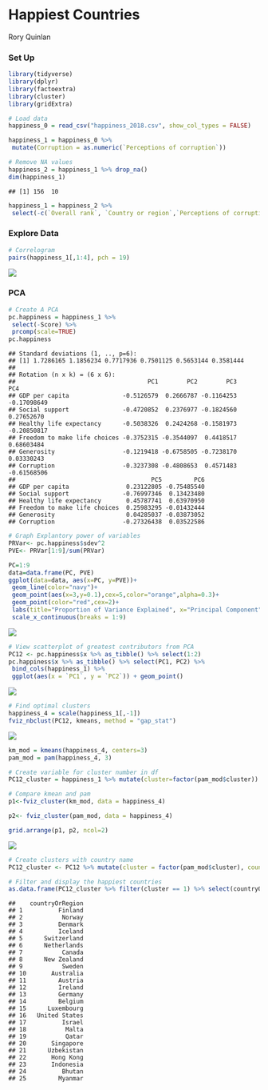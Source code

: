 Happiest Countries
================
Rory Quinlan

### Set Up

``` r
library(tidyverse)
library(dplyr)
library(factoextra)
library(cluster)
library(gridExtra)

# Load data
happiness_0 = read_csv("happiness_2018.csv", show_col_types = FALSE)

happiness_1 = happiness_0 %>% 
 mutate(Corruption = as.numeric(`Perceptions of corruption`)) 

# Remove NA values
happiness_2 = happiness_1 %>% drop_na()
dim(happiness_1)
```

    ## [1] 156  10

``` r
happiness_1 = happiness_2 %>% 
 select(-c(`Overall rank`, `Country or region`,`Perceptions of corruption`)) 
```

### Explore Data

``` r
# Correlogram
pairs(happiness_1[,1:4], pch = 19)
```

![](Happiest-Countries_files/figure-gfm/unnamed-chunk-2-1.png)<!-- -->

### PCA

``` r
# Create A PCA
pc.happiness = happiness_1 %>% 
 select(-Score) %>% 
 prcomp(scale=TRUE)
pc.happiness
```

    ## Standard deviations (1, .., p=6):
    ## [1] 1.7286165 1.1856234 0.7717936 0.7501125 0.5653144 0.3581444
    ## 
    ## Rotation (n x k) = (6 x 6):
    ##                                     PC1        PC2        PC3         PC4
    ## GDP per capita               -0.5126579  0.2666787 -0.1164253 -0.17098649
    ## Social support               -0.4720852  0.2376977 -0.1824560  0.27652670
    ## Healthy life expectancy      -0.5038326  0.2424268 -0.1581973 -0.20850817
    ## Freedom to make life choices -0.3752315 -0.3544097  0.4418517  0.68603484
    ## Generosity                   -0.1219418 -0.6758505 -0.7238170  0.03330243
    ## Corruption                   -0.3237308 -0.4808653  0.4571483 -0.61568506
    ##                                      PC5         PC6
    ## GDP per capita                0.23122805 -0.75485540
    ## Social support               -0.76997346  0.13423480
    ## Healthy life expectancy       0.45787741  0.63970950
    ## Freedom to make life choices  0.25983295 -0.01432444
    ## Generosity                    0.04285037 -0.03873052
    ## Corruption                   -0.27326438  0.03522586

``` r
# Graph Explantory power of variables
PRVar<- pc.happiness$sdev^2
PVE<- PRVar[1:9]/sum(PRVar)

PC=1:9
data=data.frame(PC, PVE)
ggplot(data=data, aes(x=PC, y=PVE))+
 geom_line(color="navy")+
 geom_point(aes(x=3,y=0.1),cex=5,color="orange",alpha=0.3)+
 geom_point(color="red",cex=2)+
 labs(title="Proportion of Variance Explained", x="Principal Component",y="pve")+
 scale_x_continuous(breaks = 1:9)
```

![](Happiest-Countries_files/figure-gfm/unnamed-chunk-4-1.png)<!-- -->

``` r
# View scatterplot of greatest contributors from PCA
PC12 <- pc.happiness$x %>% as_tibble() %>% select(1:2)
pc.happiness$x %>% as_tibble() %>% select(PC1, PC2) %>%
 bind_cols(happiness_1) %>% 
 ggplot(aes(x = `PC1`, y = `PC2`)) + geom_point()
```

![](Happiest-Countries_files/figure-gfm/unnamed-chunk-5-1.png)<!-- -->

``` r
# Find optimal clusters
happiness_4 = scale(happiness_1[,-1])
fviz_nbclust(PC12, kmeans, method = "gap_stat")
```

![](Happiest-Countries_files/figure-gfm/unnamed-chunk-6-1.png)<!-- -->

``` r
km_mod = kmeans(happiness_4, centers=3)
pam_mod = pam(happiness_4, 3)
```

``` r
# Create variable for cluster number in df
PC12_cluster = happiness_1 %>% mutate(cluster=factor(pam_mod$cluster))
```

``` r
# Compare kmean and pam
p1<-fviz_cluster(km_mod, data = happiness_4)

p2<- fviz_cluster(pam_mod, data = happiness_4)

grid.arrange(p1, p2, ncol=2)
```

![](Happiest-Countries_files/figure-gfm/unnamed-chunk-9-1.png)<!-- -->

``` r
# Create clusters with country name
PC12_cluster <- PC12 %>% mutate(cluster = factor(pam_mod$cluster), countryOrRegion = factor(happiness_2$`Country or region`))

# Filter and display the happiest countries
as.data.frame(PC12_cluster %>% filter(cluster == 1) %>% select(countryOrRegion))
```

    ##    countryOrRegion
    ## 1          Finland
    ## 2           Norway
    ## 3          Denmark
    ## 4          Iceland
    ## 5      Switzerland
    ## 6      Netherlands
    ## 7           Canada
    ## 8      New Zealand
    ## 9           Sweden
    ## 10       Australia
    ## 11         Austria
    ## 12         Ireland
    ## 13         Germany
    ## 14         Belgium
    ## 15      Luxembourg
    ## 16   United States
    ## 17          Israel
    ## 18           Malta
    ## 19           Qatar
    ## 20       Singapore
    ## 21      Uzbekistan
    ## 22       Hong Kong
    ## 23       Indonesia
    ## 24          Bhutan
    ## 25         Myanmar
